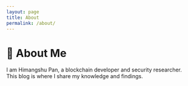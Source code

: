 ```yaml
---
layout: page
title: About
permalink: /about/
---
```


# 👤 About Me
I am Himangshu Pan, a blockchain developer and security researcher.  
This blog is where I share my knowledge and findings.  
